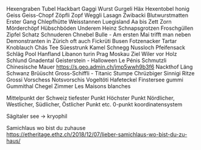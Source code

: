 Hexengraben
Tubel
Hackbart
Gaggi
Wurst
Gurgeli
Häx
Hexentobel
honig
Geiss
Geiss-Chopf
Zöpfli
Zopf
Weggli
Lasagn
Zwibacki
Blutwurstmatten
Erster Gang
Chlepfhütte
Weisstannen
Luegisland
Aa bis Zett
Zorn
Mörderchöpf
Hübschböden
Underem Heinz
Schnapsgrotzen
Froschgüllen
Zipfel
Schatz
Schnuderen
Chnebel
Bulle - Am ersten Mai trifft man neben Demonstranten in Zürich oft auch 
Fickrüti
Busen
Fotzenacker
Tartar
Knoblauch
Chäs
Tee
Süesstrunk
Kamel
Schnegg
Nussloch
Pfeifensack
Schläg
Pool
Hanfland
Libanon
turin
Prag
Moskau
Ziel
Wiler vor Holz
Schlund
Gnadental
Geisterstein - Halloween
Le Pénis
Schmutzli
Chinesische Mauer https://s.geo.admin.ch/jmp5wwh9b3f6 
Nackthof
Läng Schwanz
Brüüscht
Gross-Schiffli - Titanic
Stumpe
Chrüzbiger
Sinnigi Ritze
Grossi Vorschess
Notsvorschis
Vogeltöti
Hafeteckel
Finstersee
gummi
Gummithal
Chegel
Zimmer
Les Maisons blanches

Mittelpunkt der Schweiz
tiefester Punkt
Höchster Punkt
Nördlicher, Westlicher, Südlicher, Östlicher Punkt etc.
0-punkt koordinatensystem

Sägitaler see -> kryophil


Samichlaus wo bist du zuhause
https://etheritage.ethz.ch/2018/12/07/lieber-samichlaus-wo-bist-du-zu-haus/ 